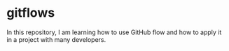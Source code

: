 # gitflows
In this repository, I am learning how to use GitHub flow and how to apply it in a project with many developers.
